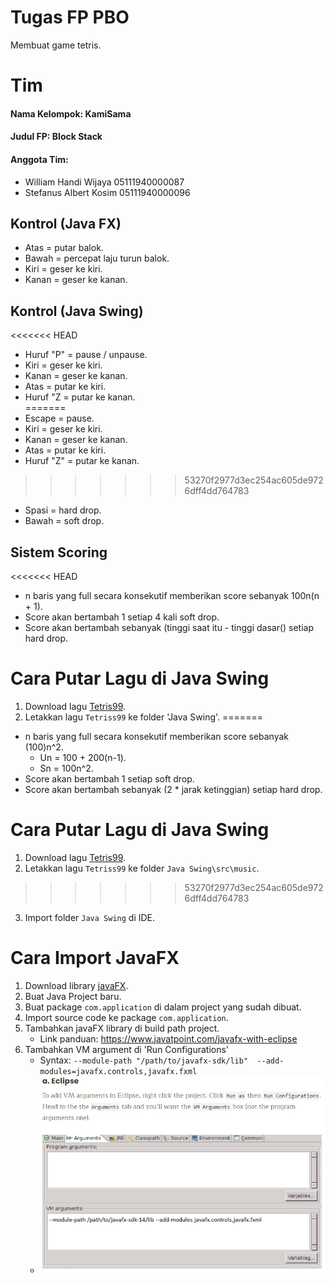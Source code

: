 # Tugas FP PBO
Membuat game tetris.

# Tim
#### Nama Kelompok: KamiSama
#### Judul FP: Block Stack
#### Anggota Tim:
* William Handi Wijaya 05111940000087
* Stefanus Albert Kosim 05111940000096

## Kontrol (Java FX)
* Atas = putar balok.  
* Bawah = percepat laju turun balok.  
* Kiri = geser ke kiri.  
* Kanan = geser ke kanan.  

## Kontrol (Java Swing)
<<<<<<< HEAD
* Huruf "P" = pause / unpause.  
* Kiri = geser ke kiri.  
* Kanan = geser ke kanan.  
* Atas = putar ke kiri.  
* Huruf "Z = putar ke kanan.  
=======
* Escape = pause.  
* Kiri = geser ke kiri.  
* Kanan = geser ke kanan.  
* Atas = putar ke kiri.  
* Huruf "Z" = putar ke kanan.  
>>>>>>> 53270f2977d3ec254ac605de9726dff4dd764783
* Spasi = hard drop.  
* Bawah = soft drop.  

## Sistem Scoring
<<<<<<< HEAD
* n baris yang full secara konsekutif memberikan score sebanyak 100n(n + 1).  
* Score akan bertambah 1 setiap 4 kali soft drop.  
* Score akan bertambah sebanyak (tinggi saat itu - tinggi dasar() setiap hard drop.  

# Cara Putar Lagu di Java Swing
1. Download lagu [Tetris99](https://drive.google.com/file/d/14dCc7kttCa9iL0pGY0h-G_1Fh-rYgn0u/view?usp=sharing).
2. Letakkan lagu `Tetriss99` ke folder 'Java Swing'.
=======
* n baris yang full secara konsekutif memberikan score sebanyak (100)n^2.  
	* Un = 100 + 200(n-1).  
	* Sn = 100n^2.  
* Score akan bertambah 1 setiap soft drop.  
* Score akan bertambah sebanyak (2 * jarak ketinggian) setiap hard drop.  

# Cara Putar Lagu di Java Swing
1. Download lagu [Tetris99](https://drive.google.com/file/d/14dCc7kttCa9iL0pGY0h-G_1Fh-rYgn0u/view?usp=sharing).
2. Letakkan lagu `Tetriss99` ke folder `Java Swing\src\music`.
>>>>>>> 53270f2977d3ec254ac605de9726dff4dd764783
3. Import folder `Java Swing` di IDE.

# Cara Import JavaFX
1. Download library [javaFX](https://gluonhq.com/products/javafx/).
2. Buat Java Project baru.
3. Buat package `com.application` di dalam project yang sudah dibuat.
4. Import source code ke package `com.application`.
5. Tambahkan javaFX library di build path project.  
	* Link panduan: <https://www.javatpoint.com/javafx-with-eclipse>
6. Tambahkan VM argument di 'Run Configurations'
	* Syntax: `--module-path "/path/to/javafx-sdk/lib"  --add-modules=javafx.controls,javafx.fxml`
	* ![Panduan mengatur VM argument](Argument.jpg)
